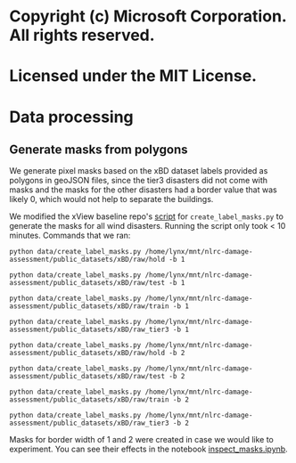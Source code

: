 # Copyright (c) Microsoft Corporation. All rights reserved.
# Licensed under the MIT License.
# Data processing

## Generate masks from polygons

We generate pixel masks based on the xBD dataset labels provided as polygons in geoJSON files, since the tier3 disasters did not come with masks and the masks for the other disasters had a border value that was likely 0, which would not help to separate the buildings. 

We modified the xView baseline repo's [script](https://github.com/DIUx-xView/xView2_baseline/blob/master/utils/mask_polygons.py) for `create_label_masks.py` to generate the masks for all wind disasters. Running the script only took < 10 minutes. Commands that we ran:
```
python data/create_label_masks.py /home/lynx/mnt/nlrc-damage-assessment/public_datasets/xBD/raw/hold -b 1

python data/create_label_masks.py /home/lynx/mnt/nlrc-damage-assessment/public_datasets/xBD/raw/test -b 1

python data/create_label_masks.py /home/lynx/mnt/nlrc-damage-assessment/public_datasets/xBD/raw/train -b 1

python data/create_label_masks.py /home/lynx/mnt/nlrc-damage-assessment/public_datasets/xBD/raw_tier3 -b 1

python data/create_label_masks.py /home/lynx/mnt/nlrc-damage-assessment/public_datasets/xBD/raw/hold -b 2

python data/create_label_masks.py /home/lynx/mnt/nlrc-damage-assessment/public_datasets/xBD/raw/test -b 2

python data/create_label_masks.py /home/lynx/mnt/nlrc-damage-assessment/public_datasets/xBD/raw/train -b 2

python data/create_label_masks.py /home/lynx/mnt/nlrc-damage-assessment/public_datasets/xBD/raw_tier3 -b 2

```

Masks for border width of 1 and 2 were created in case we would like to experiment. You can see their effects in the notebook [inspect_masks.ipynb](./inspect_masks.ipynb).
